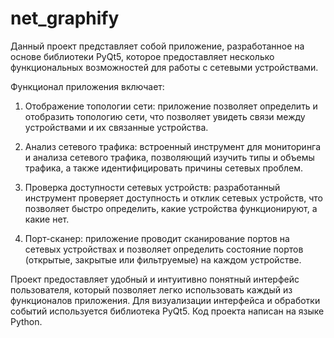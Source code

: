 # net_graphify
Данный проект представляет собой приложение, разработанное на основе библиотеки PyQt5, которое предоставляет несколько функциональных возможностей для работы с сетевыми устройствами.

Функционал приложения включает:

1. Отображение топологии сети: приложение позволяет определить и отобразить топологию сети, что позволяет увидеть связи между устройствами и их связанные устройства.

2. Анализ сетевого трафика: встроенный инструмент для мониторинга и анализа сетевого трафика, позволяющий изучить типы и объемы трафика, а также идентифицировать причины сетевых проблем.

3. Проверка доступности сетевых устройств: разработанный инструмент проверяет доступность и отклик сетевых устройств, что позволяет быстро определить, какие устройства функционируют, а какие нет.

4. Порт-сканер: приложение проводит сканирование портов на сетевых устройствах и позволяет определить состояние портов (открытые, закрытые или фильтруемые) на каждом устройстве.

Проект предоставляет удобный и интуитивно понятный интерфейс пользователя, который позволяет легко использовать каждый из функционалов приложения. Для визуализации интерфейса и обработки событий используется библиотека PyQt5. Код проекта написан на языке Python.